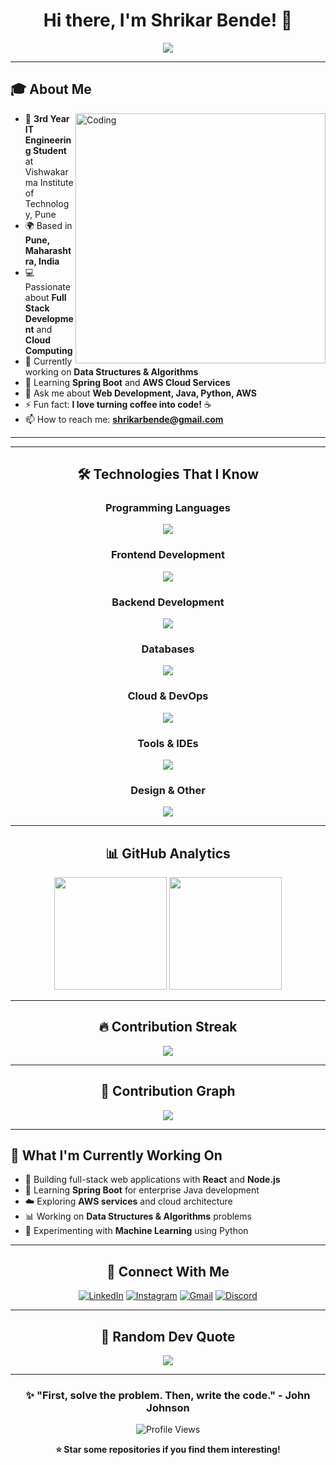 <div align="center">

# Hi there, I'm Shrikar Bende! 👋

<img src="https://readme-typing-svg.herokuapp.com/?lines=3rd+Year+IT+Engineering+Student;Full+Stack+Developer;Cloud+Enthusiast;Always+Learning+New+Technologies&font=Fira%20Code&center=true&width=380&height=50&duration=4000&pause=1000">

</div>

---

## 🎓 About Me

<img align="right" alt="Coding" width="400" src="https://media.giphy.com/media/SWoSkN6DxTszqIKEqv/giphy.gif">

- 🎯 **3rd Year IT Engineering Student** at Vishwakarma Institute of Technology, Pune
- 🌍 Based in **Pune, Maharashtra, India**
- 💻 Passionate about **Full Stack Development** and **Cloud Computing**
- 🔭 Currently working on **Data Structures & Algorithms**
- 🌱 Learning **Spring Boot** and **AWS Cloud Services**
- 💬 Ask me about **Web Development, Java, Python, AWS**
- ⚡ Fun fact: **I love turning coffee into code!** ☕
- 📫 How to reach me: **shrikarbende@gmail.com**

---
---
<div align="center">

## 🛠️ Technologies That I Know

### Programming Languages
<img src="https://skillicons.dev/icons?i=java,python,cpp,javascript,c" />

### Frontend Development
<img src="https://skillicons.dev/icons?i=html,css,javascript,react,bootstrap,tailwind" />

### Backend Development
<img src="https://skillicons.dev/icons?i=nodejs,express,spring,django,flask" />

### Databases
<img src="https://skillicons.dev/icons?i=mysql,postgresql,mongodb,sqlite" />

### Cloud & DevOps
<img src="https://skillicons.dev/icons?i=aws,firebase,docker,git,github" />

### Tools & IDEs
<img src="https://skillicons.dev/icons?i=vscode,idea,eclipse,linux,windows" />

### Design & Other
<img src="https://skillicons.dev/icons?i=figma,photoshop,ai,kubernetes,postman" />

</div>

---

<div align="center">

## 📊 GitHub Analytics

<img height="180em" src="https://github-readme-stats-eight-theta.vercel.app/api?username=ShrikarBende&show_icons=true&theme=tokyonight&include_all_commits=true&count_private=true"/>
<img height="180em" src="https://github-readme-stats-eight-theta.vercel.app/api/top-langs/?username=ShrikarBende&layout=compact&langs_count=8&theme=tokyonight"/>

</div>

---

<div align="center">

## 🔥 Contribution Streak

<img src="https://github-readme-streak-stats.herokuapp.com/?user=ShrikarBende&theme=tokyonight&hide_border=false&stroke=0000&background=0D1117&ring=e7de79&fire=e7de79&currStreakLabel=e7de79" />

</div>

---

<div align="center">

## 🐍 Contribution Graph

<img src="https://github-readme-activity-graph.vercel.app/graph?username=ShrikarBende&bg_color=0d1117&color=e7de79&line=e7de79&point=ffffff&area=true&hide_border=false" />

</div>

---

## 🚀 What I'm Currently Working On

- 🔭 Building full-stack web applications with **React** and **Node.js**
- 🌱 Learning **Spring Boot** for enterprise Java development
- ☁️ Exploring **AWS services** and cloud architecture
- 📊 Working on **Data Structures & Algorithms** problems
- 🤖 Experimenting with **Machine Learning** using Python

---

<div align="center">

## 🤝 Connect With Me

[![LinkedIn](https://img.shields.io/badge/LinkedIn-0077B5?style=for-the-badge&logo=linkedin&logoColor=white)](https://linkedin.com/in/shrikar-bende)
[![Instagram](https://img.shields.io/badge/Instagram-E4405F?style=for-the-badge&logo=instagram&logoColor=white)](https://instagram.com/shrikar_bende)
[![Gmail](https://img.shields.io/badge/Gmail-D14836?style=for-the-badge&logo=gmail&logoColor=white)](mailto:shrikarbende@gmail.com)
[![Discord](https://img.shields.io/badge/Discord-7289DA?style=for-the-badge&logo=discord&logoColor=white)](https://discord.gg/shrikar)

</div>

---

<div align="center">

## 💭 Random Dev Quote
![](https://quotes-github-readme.vercel.app/api?type=horizontal&theme=tokyonight)

</div>

---

<div align="center">

### ✨ "First, solve the problem. Then, write the code." - John Johnson

<img src="https://komarev.com/ghpvc/?username=ShrikarBende&label=Profile%20views&color=0e75b6&style=flat" alt="Profile Views" />

**⭐ Star some repositories if you find them interesting!**

</div>

